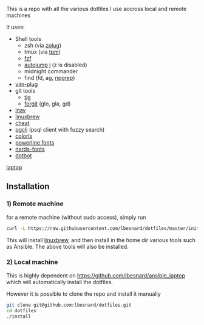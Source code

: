 This is a repo with all the various dotfiles I use accross local and remote machines

It uses:
* Shell tools
  * zsh (via [zplug](https://github.com/zplug/zplug))
  * tmux (via [tpm](https://github.com/tmux-plugins/tpm))
  * [fzf](https://github.com/junegunn/fzf)
  * [autojump](https://github.com/wting/autojump) j (z is disabled)
  * midnight commander
  * find (fd, ag, [ripgrep](https://github.com/BurntSushi/ripgrep))
* [vim-plug](https://github.com/junegunn/vim-plug)
* git tools
  * [tig](https://github.com/jonas/tig)
  * [forgit](https://github.com/wfxr/forgit) (glo, gla, gd)
* [lnav](https://github.com/tstack/lnav)
* [linuxbrew](https://docs.brew.sh/Homebrew-on-Linux)
* [cheat](https://github.com/chrisallenlane/cheat)
* [pgcli](https://www.pgcli.com/) (psql client with fuzzy search)
* [colorls](https://github.com/athityakumar/colorls)
* [powerline fonts](https://github.com/powerline/fonts)
* [nerds-fonts](https://github.com/ryanoasis/nerd-fonts/blob/master/readme.md#font-installation)
* [dotbot](https://github.com/anishathalye/dotbot)

[laptop](laptop.png "i3 + i3block + tmux + neovim + ranger...")

## Installation

### 1) Remote machine 
for a remote machine (without sudo access), simply run
```bash
curl -L https://raw.githubusercontent.com/lbesnard/dotfiles/master/initsys.sh | bash
```

This will install [linuxbrew](https://docs.brew.sh/Homebrew-on-Linux), and then install in the home dir
various tools such as Ansible. The above tools will also be installed.

### 2) Local machine

This is highly dependent on https://github.com/lbesnard/ansible_laptop which will
automatically install the dotfiles.

However it is possible to clone the repo and install it manually
```bash
git clone git@github.com:lbesnard/dotfiles.git
cd dotfiles
./install
```
